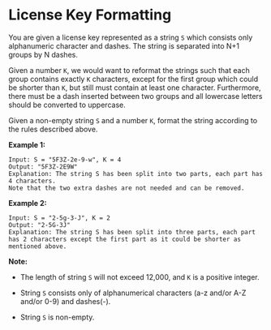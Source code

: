 # License Key Formatting

You are given a license key represented as a string `S` which consists only alphanumeric character and dashes. The string is separated into N+1 groups by N dashes.

Given a number `K`, we would want to reformat the strings such that each group contains exactly `K` characters, except for the first group which could be shorter than `K`, but still must contain at least one character. Furthermore, there must be a dash inserted between two groups and all lowercase letters should be converted to uppercase.

Given a non-empty string `S` and a number `K`, format the string according to the rules described above.

**Example 1:**

```
Input: S = "5F3Z-2e-9-w", K = 4
Output: "5F3Z-2E9W"
Explanation: The string S has been split into two parts, each part has 4 characters.
Note that the two extra dashes are not needed and can be removed.
```

**Example 2:**

```
Input: S = "2-5g-3-J", K = 2
Output: "2-5G-3J"
Explanation: The string S has been split into three parts, each part has 2 characters except the first part as it could be shorter as mentioned above.
```

**Note:**

- The length of string `S` will not exceed 12,000, and `K` is a positive integer.

- String `S` consists only of alphanumerical characters (a-z and/or A-Z and/or 0-9) and dashes(-).

- String `S` is non-empty.
